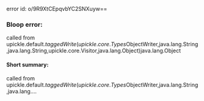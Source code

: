 error id: o/9R9XtCEpqvbYC2SNXuyw==
### Bloop error:

called from upickle.default$.taggedWrite(upickle.core.Types$ObjectWriter,java.lang.String,java.lang.String,upickle.core.Visitor,java.lang.Object)java.lang.Object
#### Short summary: 

called from upickle.default$.taggedWrite(upickle.core.Types$ObjectWriter,java.lang.String,java.lang....